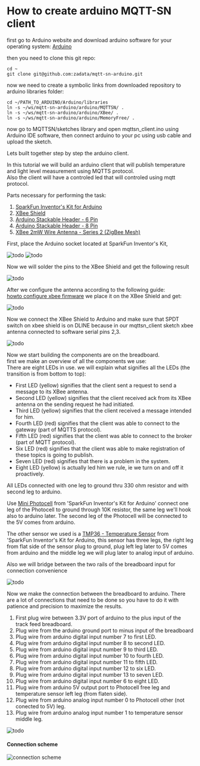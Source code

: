 # How to create arduino MQTT-SN client

first go to Arduino website and download arduino software for your operating system:
[Arduino](http://arduino.cc/en/Main/Software)

then you need to clone this git repo:

```
cd ~
git clone git@github.com:zadata/mqtt-sn-arduino.git
```
now we need to create a symbolic links from downloaded repository to arduino libraries folder:
	
```
cd ~/PATH_TO_ARDUINO/Arduino/libraries
ln -s ~/ws/mqtt-sn-arduino/arduino/MQTTSN/ .
ln -s ~/ws/mqtt-sn-arduino/arduino/XBee/ .
ln -s ~/ws/mqtt-sn-arduino/arduino/MemoryFree/ .
```
now go to MQTTSN/sketches library and open mqttsn_client.ino using Arduino IDE software, then connect arduino to your pc using usb cable and upload the sketch.  
 

Lets built together step by step the arduino client.

In this tutorial we will build an arduino client that will publish temperature and light level measurement using MQTTS protocol.  
Also the client will have a controled led that will controled using mqtt protocol. 

Parts necessary for performing the task:

1. [SparkFun Inventor's Kit for Arduino](https://www.sparkfun.com/products/11227)
2. [XBee Shield](https://www.sparkfun.com/products/10854)
3. [Arduino Stackable Header - 6 Pin](https://www.sparkfun.com/products/9280?)
4. [Arduino Stackable Header - 8 Pin](https://www.sparkfun.com/products/9279?)
5. [XBee 2mW Wire Antenna - Series 2 (ZigBee Mesh)](https://www.sparkfun.com/products/10414)

First, place the Arduino socket located at SparkFun Inventor's Kit,
 
![todo](https://github.com/zadata/mqtt-sn-arduino/raw/master/doc/images/mqttsn_client_0.jpg "todo")
![todo](https://github.com/zadata/mqtt-sn-arduino/raw/master/doc/images/mqttsn_client_1.jpg "todo")

Now we will solder the pins to the XBee Shield and get the following result

![todo](https://github.com/zadata/mqtt-sn-arduino/raw/master/doc/images/mqttsn_client_2.jpg "todo")

After we configure the antenna according to the following guide:  
[howto configure xbee firmware](https://github.com/zadata/mqtt-sn-arduino/blob/master/doc/howto_configure_xbee_firmware.md) we place it on the XBee Shield and get:

![todo](https://github.com/zadata/mqtt-sn-arduino/raw/master/doc/images/mqttsn_client_3.jpg "todo")

Now we connect the XBee Shield to Arduino and make sure that SPDT switch on xbee shield is on DLINE because in our mqttsn_client sketch xbee antenna connected to software serial pins 2,3.

![todo](https://github.com/zadata/mqtt-sn-arduino/raw/master/doc/images/mqttsn_client_4.jpg "todo")

Now we start building the components are on the breadboard.  
first we make an overview of all the components we use:  
There are eight LEDs in use. we will explain what signifies all the LEDs (the transition is from bottom to top):  
- First LED (yellow) signifies that the client sent a request to send a message to its XBee antenna.  
- Second LED (yellow) signifies that the client received ack from its XBee antenna on the sending request he had initiated.  
- Third LED (yellow) signifies that the client received a message intended for him.  
- Fourth LED (red) signifies that the client was able to connect to the gateway (part of MQTTS protocol).  
- Fifth LED (red) signifies that the client was able to connect to the broker (part of MQTT protocol).  
- Six LED (red) signifies that the client was able to make registration of these topics is going to publish.  
- Seven LED (red) signifies that there is a problem in the system.  
- Eight LED (yellow) is actually led him we rule, ie we turn on and off it proactively. 
 
All LEDs connected with one leg to ground thru 330 ohm resistor and with second leg to arduino.

Use [Mini Photocell](https://www.sparkfun.com/products/9088?) from 'SparkFun Inventor's Kit for Arduino' connect one leg of the Photocell to ground through 10K resistor, the same leg we'll hook also to arduino later. The second leg of the Photocell will be connected to the 5V comes from arduino.

The other sensor we used is a [TMP36 - Temperature Sensor](https://www.sparkfun.com/products/10988) from 'SparkFun Inventor's Kit for Arduino, this sensor has three legs, the right leg from flat side of the sensor plug to ground, plug left leg later to 5V comes from arduino and the middle leg we will plug later to analog input of arduino.

Also we will bridge between the two rails of the breadboard input for connection convenience


![todo](https://github.com/zadata/mqtt-sn-arduino/raw/master/doc/images/full_mqttsn_client_5.jpg "todo")

Now we make the connection between the breadboard to arduino.
There are a lot of connections that need to be done so you have to do it with patience and precision to maximize the results.

1. First plug wire between 3.3V port of arduino to the plus input of the track feed breadboard. 
2. Plug wire from the arduino ground port to minus input of the breadboard
3. Plug wire from arduino digital input number 7 to first LED.
4. Plug wire from arduino digital input number 8 to second LED.
5. Plug wire from arduino digital input number 9 to third LED.
6. Plug wire from arduino digital input number 10 to fourth LED.
7. Plug wire from arduino digital input number 11 to fifth LED.
8. Plug wire from arduino digital input number 12 to six LED.
9. Plug wire from arduino digital input number 13 to seven LED.
10. Plug wire from arduino digital input number 6 to eight LED.
11. Plug wire from arduino 5V output port to Photocell free leg and temperature sensor left leg (from flaten side).
12. Plug wire from arduino analog input number 0 to Photocell other (not conected to 5V) leg.
13. Plug wire from arduino analog input number 1 to temperature sensor middle leg.  


![todo](https://github.com/zadata/mqtt-sn-arduino/raw/master/doc/images/full_mqttsn_client_6.jpg "todo")  

#### Connection scheme  

![connection scheme](https://github.com/zadata/mqtt-sn-arduino/raw/master/doc/images/mqttsn_client_connection_scheme.jpg "todo")  
